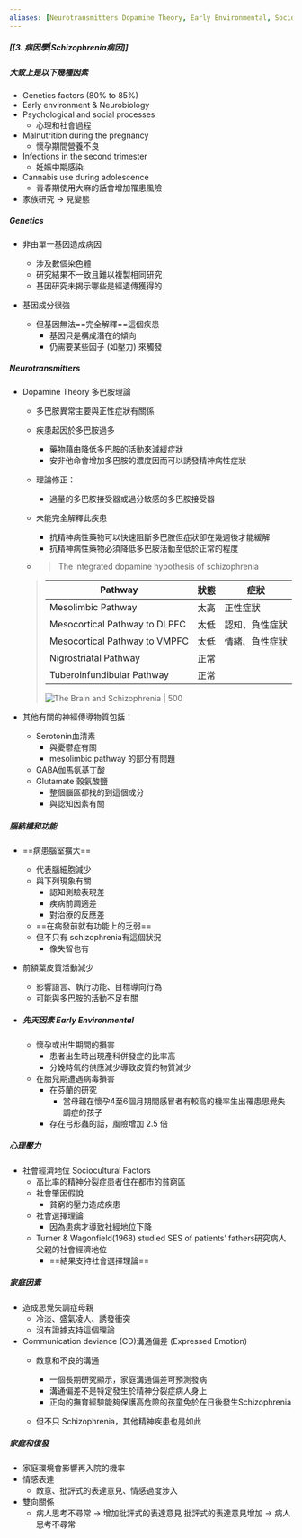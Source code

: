 ```yaml
---
aliases: [Neurotransmitters Dopamine Theory, Early Environmental, Sociocultural Factors, Expressed Emotion]
---
```


##### [[3. 病因學|Schizophrenia病因]]
##### 大致上是以下幾種因素
- Genetics factors (80% to 85%)
- Early environment & Neurobiology
- Psychological and social processes
	- 心理和社會過程
- Malnutrition during the pregnancy
	- 懷孕期間營養不良
- Infections in the second trimester
	- 妊娠中期感染
- Cannabis use during adolescence
	- 青春期使用大麻的話會增加罹患風險
- 家族研究 -> 見變態

##### Genetics
- 非由單一基因造成病因
	- 涉及數個染色體
	- 研究結果不一致且難以複製相同研究
	- 基因研究未揭示哪些是經遺傳獲得的

- 基因成分很強
	- 但基因無法==完全解釋==這個疾患
		- 基因只是構成潛在的傾向
		- 仍需要某些因子 (如壓力) 來觸發
##### Neurotransmitters
- Dopamine Theory 多巴胺理論
	- 多巴胺異常主要與正性症狀有關係
	- 疾患起因於多巴胺過多
		- 藥物藉由降低多巴胺的活動來減緩症狀
		- 安非他命會增加多巴胺的濃度因而可以誘發精神病性症狀

	- 理論修正：
		- 過量的多巴胺接受器或過分敏感的多巴胺接受器
	- 未能完全解釋此疾患
		- 抗精神病性藥物可以快速阻斷多巴胺但症狀卻在幾週後才能緩解
		- 抗精神病性藥物必須降低多巴胺活動至低於正常的程度

	- > The integrated dopamine hypothesis of schizophrenia
	>
	> Pathway | 狀態 | 症狀
	> -- | -- | -- 
	> Mesolimbic Pathway | 太高 | 正性症狀
	> Mesocortical Pathway to DLPFC | 太低 | 認知、負性症狀
	> Mesocortical Pathway to VMPFC | 太低 | 情緒、負性症狀
	> Nigrostriatal Pathway | 正常 
	> Tuberoinfundibular Pathway |正常
	> 
	> ![The Brain and Schizophrenia | 500](https://i.imgur.com/tFNaJrn.png)

- 其他有關的神經傳導物質包括：
	- Serotonin血清素
		- 與憂鬱症有關
		- mesolimbic pathway 的部分有問題
	- GABA伽馬氨基丁酸
	- Glutamate 穀氨酸鹽
		- 整個腦區都找的到這個成分
		- 與認知因素有關

##### 腦結構和功能
- ==病患腦室擴大==
	- 代表腦細胞減少
	- 與下列現象有關
		- 認知測驗表現差
		- 疾病前調適差
		- 對治療的反應差
	- ==在病發前就有功能上的乏弱==
	- 但不只有 schizophrenia有這個狀況
		- 像失智也有
- 前額葉皮質活動減少
	- 影響語言、執行功能、目標導向行為
	- 可能與多巴胺的活動不足有關
	
- ##### 先天因素 Early Environmental
	- 懷孕或出生期間的損害
		- 患者出生時出現產科併發症的比率高
		- 分娩時氧的供應減少導致皮質的物質減少
	- 在胎兒期遭遇病毒損害
		- 在芬蘭的研究
			- 當母親在懷孕4至6個月期間感冒者有較高的機率生出罹患思覺失調症的孩子
		- 存在弓形蟲的話，風險增加 2.5 倍

##### 心理壓力
- 社會經濟地位 Sociocultural Factors
	- 高比率的精神分裂症患者住在都市的貧窮區
	- 社會肇因假說
		- 貧窮的壓力造成疾患
	- 社會選擇理論
		- 因為患病才導致社經地位下降
	- Turner & Wagonfield(1968) studied SES of patients’ fathers研究病人父親的社會經濟地位
		- ==結果支持社會選擇理論==

##### 家庭因素
-  造成思覺失調症母親
	-  冷淡、盛氣凌人、誘發衝突
	-  沒有證據支持這個理論
-  Communication deviance (CD)溝通偏差 (Expressed Emotion)
	-  敵意和不良的溝通
		-  一個長期研究顯示，家庭溝通偏差可預測發病
		-  溝通偏差不是特定發生於精神分裂症病人身上
		-  正向的撫育經驗能夠保護高危險的孩童免於在日後發生Schizophrenia

	- 但不只 Schizophrenia，其他精神疾患也是如此

##### 家庭和復發
- 家庭環境會影響再入院的機率
- 情感表達
	- 敵意、批評式的表達意見、情感過度涉入
-   雙向關係
	-   病人思考不尋常 → 增加批評式的表達意見
		 批評式的表達意見增加 → 病人思考不尋常